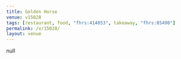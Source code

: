 ```yaml
---
title: Golden Horse
venue: v15028
tags: [restaurant, food, "fhrs:414053", takeaway, "fhrs:85490"]
permalink: /v/15028/
layout: venue
---
```

null